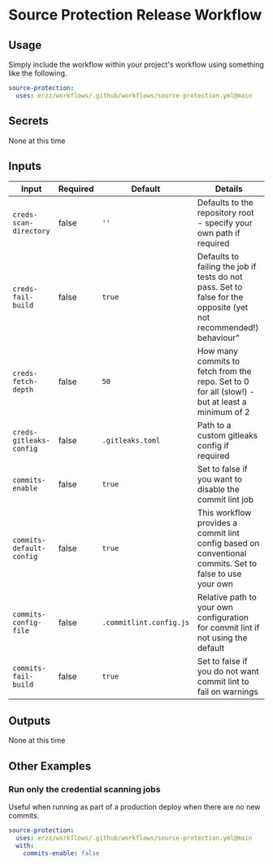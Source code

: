 # Source Protection Release Workflow

## Usage

Simply include the workflow within your project's workflow using something like the following.

```yaml
source-protection:
  uses: erzz/workflows/.github/workflows/source-protection.yml@main
```
## Secrets

None at this time

## Inputs

| Input                    | Required | Default                 | Details                                                                                                           |
| ------------------------ | -------- | ----------------------- | ----------------------------------------------------------------------------------------------------------------- |
| `creds-scan-directory`   | false    | `''`                    | Defaults to the repository root - specify your own path if required                                               |
| `creds-fail-build`       | false    | `true`                  | Defaults to failing the job if tests do not pass. Set to false for the opposite (yet not recommended!) behaviour" |
| `creds-fetch-depth`      | false    | `50`                    | How many commits to fetch from the repo. Set to 0 for all (slow!) - but at least a minimum of 2                   |
| `creds-gitleaks-config`  | false    | `.gitleaks.toml`        | Path to a custom gitleaks config if required                                                                      |
| `commits-enable`         | false    | `true`                  | Set to false if you want to disable the commit lint job                                                           |
| `commits-default-config` | false    | `true`                  | This workflow provides a commit lint config based on conventional commits. Set to false to use your own           |
| `commits-config-file`    | false    | `.commitlint.config.js` | Relative path to your own configuration for commit lint if not using the default                                  |
| `commits-fail-build`     | false    | `true`                  | Set to false if you do not want commit lint to fail on warnings                                                   |

## Outputs

None at this time

## Other Examples

### Run only the credential scanning jobs

Useful when running as part of a production deploy when there are no new commits.

```yaml
source-protection:
  uses: erzz/workflows/.github/workflows/source-protection.yml@main
  with:
    commits-enable: false
```

